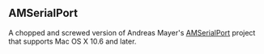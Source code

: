 
## AMSerialPort
A chopped and screwed version of Andreas Mayer's [AMSerialPort](http://www.harmless.de/cocoa-code.php) project that supports Mac OS X 10.6 and later.
